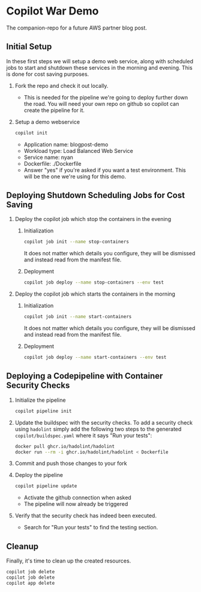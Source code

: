 # Copilot War Demo

The companion-repo for a future AWS partner blog post.


## Initial Setup

In these first steps we will setup a demo web service, along with scheduled jobs to start and
shutdown these services in the morning and evening. This is done for cost saving purposes.

1. Fork the repo and check it out locally.
   - This is needed for the pipeline we're going to deploy further down the road. You will need
     your own repo on github so copilot can create the pipeline for it.
2. Setup a demo webservice

    ```bash
    copilot init
    ```
    - Application name: blogpost-demo
    - Workload type: Load Balanced Web Service
    - Service name: nyan
    - Dockerfile: ./Dockerfile
    - Answer "yes" if you're asked if you want a test environment. This will be the one we're
      using for this demo.


## Deploying Shutdown Scheduling Jobs for Cost Saving

1. Deploy the copilot job which stop the containers in the evening

    1. Initialization
       ```bash
       copilot job init --name stop-containers
       ```
       It does not matter which details you configure, they will be dismissed and instead read from the
       manifest file.

    2. Deployment
       ```bash
       copilot job deploy --name stop-containers --env test
       ```

2. Deploy the copilot job which starts the containers in the morning

    1. Initialization
       ```bash
       copilot job init --name start-containers
       ```
       It does not matter which details you configure, they will be dismissed and instead read from the
       manifest file.

    2. Deployment
       ```bash
       copilot job deploy --name start-containers --env test
       ```

## Deploying a Codepipeline with Container Security Checks

1. Initialize the pipeline
   ```bash
   copilot pipeline init
   ```

2. Update the buildspec with the security checks.
   To add a security check using `hadolint` simply add the following two steps to the generated
   `copilot/buildspec.yaml` where it says "Run your tests":
   ```bash
   docker pull ghcr.io/hadolint/hadolint
   docker run --rm -i ghcr.io/hadolint/hadolint < Dockerfile
   ```

3. Commit and push those changes to your fork

4. Deploy the pipeline
   ```bash
   copilot pipeline update
   ```
   - Activate the github connection when asked
   - The pipeline will now already be triggered

5. Verify that the security check has indeed been executed.
   - Search for "Run your tests" to find the testing section.

## Cleanup

Finally, it's time to clean up the created resources.

```bash
copilot job delete
copilot job delete
copilot app delete
```

